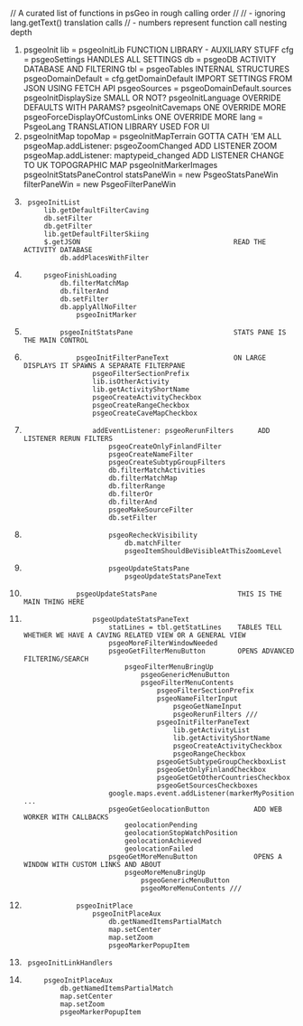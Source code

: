 // A curated list of functions in psGeo in rough calling order
//
//    - ignoring lang.getText() translation calls
//    - numbers represent function call nesting depth

1. psgeoInit
    lib = psgeoInitLib                                     FUNCTION LIBRARY - AUXILIARY STUFF
    cfg = psgeoSettings                                    HANDLES ALL SETTINGS
    db  = psgeoDB                                          ACTIVITY DATABASE AND FILTERING
    tbl = psgeoTables                                      INTERNAL STRUCTURES
    psgeoDomainDefault = cfg.getDomainDefault              IMPORT SETTINGS FROM JSON USING FETCH API
    psgeoSources = psgeoDomainDefault.sources
    psgeoInitDisplaySize                                   SMALL OR NOT?
    psgeoInitLanguage                                      OVERRIDE DEFAULTS WITH PARAMS?
    psgeoInitCavemaps                                      ONE OVERRIDE MORE
    psgeoForceDisplayOfCustomLinks                         ONE OVERRIDE MORE
    lang = PsgeoLang                                       TRANSLATION LIBRARY USED FOR UI
2.  psgeoInitMap
        topoMap = psgeoInitMapTerrain                      GOTTA CATH 'EM ALL
        psgeoMap.addListener: psgeoZoomChanged             ADD LISTENER ZOOM
        psgeoMap.addListener: maptypeid_changed            ADD LISTENER CHANGE TO UK TOPOGRAPHIC MAP
        psgeoInitMarkerImages
        psgeoInitStatsPaneControl
            statsPaneWin = new PsgeoStatsPaneWin
            filterPaneWin = new PsgeoFilterPaneWin
3.      psgeoInitList
            lib.getDefaultFilterCaving
            db.setFilter
            db.getFilter
            lib.getDefaultFilterSkiing
            $.getJSON                                      READ THE ACTIVITY DATABASE
                db.addPlacesWithFilter
4.          psgeoFinishLoading
                db.filterMatchMap
                db.filterAnd
                db.setFilter
                db.applyAllNoFilter
                    psgeoInitMarker
5.              psgeoInitStatsPane                         STATS PANE IS THE MAIN CONTROL
6.                  psgeoInitFilterPaneText                ON LARGE DISPLAYS IT SPAWNS A SEPARATE FILTERPANE
                        psgeoFilterSectionPrefix
                        lib.isOtherActivity
                        lib.getActivityShortName
                        psgeoCreateActivityCheckbox
                        psgeoCreateRangeCheckbox
                        psgeoCreateCaveMapCheckbox
7.                      addEventListener: psgeoRerunFilters      ADD LISTENER RERUN FILTERS
                            psgeoCreateOnlyFinlandFilter
                            psgeoCreateNameFilter
                            psgeoCreateSubtypGroupFilters
                            db.filterMatchActivities
                            db.filterMatchMap
                            db.filterRange
                            db.filterOr
                            db.filterAnd
                            psgeoMakeSourceFilter
                            db.setFilter
8.                          psgeoRecheckVisibility
                                db.matchFilter
                                psgeoItemShouldBeVisibleAtThisZoomLevel
8.                          psgeoUpdateStatsPane
                                psgeoUpdateStatsPaneText
6.                  psgeoUpdateStatsPane                    THIS IS THE MAIN THING HERE
7.                      psgeoUpdateStatsPaneText
                            statLines = tbl.getStatLines    TABLES TELL WHETHER WE HAVE A CAVING RELATED VIEW OR A GENERAL VIEW
                            psgeoMoreFilterWindowNeeded  
                            psgeoGetFilterMenuButton        OPENS ADVANCED FILTERING/SEARCH
                                psgeoFilterMenuBringUp
                                    psgeoGenericMenuButton
                                    psgeoFilterMenuContents
                                        psgeoFilterSectionPrefix
                                        psgeoNameFilterInput
                                            psgeoGetNameInput
                                            psgeoRerunFilters ///
                                        psgeoInitFilterPaneText
                                            lib.getActivityList
                                            lib.getActivityShortName
                                            psgeoCreateActivityCheckbox
                                            psgeoRangeCheckbox
                                        psgeoGetSubtypeGroupCheckboxList
                                        psgeoGetOnlyFinlandCheckbox
                                        psgeoGetGetOtherCountriesCheckbox
                                        psgeoGetSourcesCheckboxes
                            google.maps.event.addListener(markerMyPosition ...
                            psgeoGetGeolocationButton           ADD WEB WORKER WITH CALLBACKS
                                geolocationPending
                                geolocationStopWatchPosition
                                geolocationAchieved
                                geolocationFailed
                            psgeoGetMoreMenuButton              OPENS A WINDOW WITH CUSTOM LINKS AND ABOUT
                                psgeoMoreMenuBringUp
                                    psgeoGenericMenuButton
                                    psgeoMoreMenuContents ///
                                    
6.                  psgeoInitPlace
                        psgeoInitPlaceAux 
                            db.getNamedItemsPartialMatch
                            map.setCenter
                            map.setZoom
                            psgeoMarkerPopupItem
3.      psgeoInitLinkHandlers
4.          psgeoInitPlaceAux
                db.getNamedItemsPartialMatch
                map.setCenter
                map.setZoom
                psgeoMarkerPopupItem

